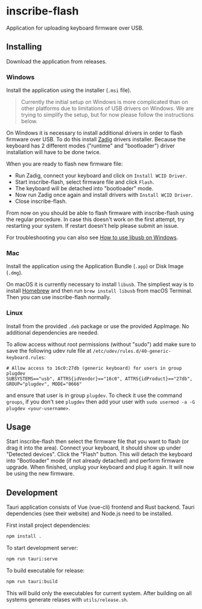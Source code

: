 # inscribe-flash

Application for uploading keyboard firmware over USB.

## Installing

Download the application from releases.

### Windows

Install the application using the installer (`.msi` file).

> Currently the initial setup on Windows is more complicated than on other platforms
> due to limitations of USB drivers on Windows. We are trying to simplify the setup,
> but for now please follow the instructions below.

On Windows it is necessary to install additional drivers in order to flash firmware over USB.
To do this install [Zadig](https://zadig.akeo.ie/) drivers installer.
Because the keyboard has 2 different modes ("runtime" and "bootloader") driver installation
will have to be done twice.

When you are ready to flash new firmware file:

* Run Zadig, connect your keyboard and click on `Install WCID Driver`.
* Start inscribe-flash, select firmware file and click `Flash`.
* The keyboard will be detached into "bootloader" mode.
* Now run Zadig once again and install drivers with `Install WCID Driver`.
* Close inscribe-flash.

From now on you should be able to flash firmware with inscribe-flash using the regular
procedure. In case this doesn't work on the first attempt, try restarting your system.
If restart doesn't help please submit an issue.

For troubleshooting you can also see [How to use libusb on Windows](https://github.com/libusb/libusb/wiki/Windows#how-to-use-libusb-on-windows).

### Mac

Install the application using the Application Bundle (`.app`) or Disk Image (`.dmg`).

On macOS it is currently necessary to install `libusb`. The simpliest way is to install
[Homebrew](https://brew.sh/) and then run `brew install libusb` from macOS Terminal.
Then you can use inscribe-flash normally.

### Linux

Install from the provided `.deb` package or use the provided AppImage. No additional
dependencies are needed.

To allow access without root permissions (without "sudo") add make sure to save the following
udev rule file at `/etc/udev/rules.d/40-generic-keyboard.rules`:
```
# Allow access to 16c0:27db (generic keyboard) for users in group plugdev
SUBSYSTEMS=="usb", ATTRS{idVendor}=="16c0", ATTRS{idProduct}=="27db", GROUP="plugdev", MODE="0666"
```
and ensure that user is in group `plugdev`. To check it use the command `groups`, if you don't
see `plugdev` then add your user with `sudo usermod -a -G plugdev <your-username>`.

## Usage

Start inscribe-flash then select the firmware file that you want to flash (or drag it
into the area). Connect your keyboard, it should show up under "Detected devices".
Click the "Flash" button. This will detach the keyboard into "Bootloader" mode (if not
already detached) and perform firmware upgrade. When finished, unplug your keyboard and
plug it again. It will now be using the new firmware.

## Development

Tauri application consists of Vue (vue-cli) frontend and Rust backend.
Tauri dependencies (see their website) and Node.js need to be installed.

First install project dependencies:
```sh
npm install .
```

To start development server:

```sh
npm run tauri:serve
```

To build executable for release:

```sh
npm run tauri:build
```

This will build only the executables for current system. After building on all systems
generate relases with `utils/release.sh`.
